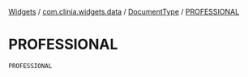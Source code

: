 [Widgets](../../index.md) / [com.clinia.widgets.data](../index.md) / [DocumentType](index.md) / [PROFESSIONAL](./-p-r-o-f-e-s-s-i-o-n-a-l.md)

# PROFESSIONAL

`PROFESSIONAL`